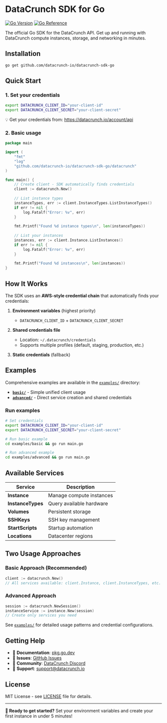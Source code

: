 # DataCrunch SDK for Go

[![Go Version](https://img.shields.io/badge/go-%3E%3D1.24-blue.svg)](https://golang.org/)
[![Go Reference](https://pkg.go.dev/badge/github.com/datacrunch-io/datacrunch-sdk-go.svg)](https://pkg.go.dev/github.com/datacrunch-io/datacrunch-sdk-go)

The official Go SDK for the DataCrunch API. Get up and running with DataCrunch compute instances, storage, and networking in minutes.

## Installation

```bash
go get github.com/datacrunch-io/datacrunch-sdk-go
```

## Quick Start

### 1. Set your credentials

```bash
export DATACRUNCH_CLIENT_ID="your-client-id"
export DATACRUNCH_CLIENT_SECRET="your-client-secret"
```

💡 Get your credentials from: https://datacrunch.io/account/api

### 2. Basic usage

```go
package main

import (
    "fmt"
    "log"
    "github.com/datacrunch-io/datacrunch-sdk-go/datacrunch"
)

func main() {
    // Create client - SDK automatically finds credentials
    client := datacrunch.New()
    
    // List instance types
    instanceTypes, err := client.InstanceTypes.ListInstanceTypes()
    if err != nil {
        log.Fatalf("Error: %v", err)
    }
    
    fmt.Printf("Found %d instance types\n", len(instanceTypes))
    
    // List your instances  
    instances, err := client.Instance.ListInstances()
    if err != nil {
        log.Fatalf("Error: %v", err)
    }
    
    fmt.Printf("Found %d instances\n", len(instances))
}
```

## How It Works

The SDK uses an **AWS-style credential chain** that automatically finds your credentials:

1. **Environment variables** (highest priority)
   - `DATACRUNCH_CLIENT_ID` + `DATACRUNCH_CLIENT_SECRET`

2. **Shared credentials file**
   - Location: `~/.datacrunch/credentials`
   - Supports multiple profiles (default, staging, production, etc.)

3. **Static credentials** (fallback)

## Examples

Comprehensive examples are available in the [`examples/`](examples/) directory:

- **[`basic/`](examples/basic/)** - Simple unified client usage
- **[`advanced/`](examples/advanced/)** - Direct service creation and shared credentials

### Run examples

```bash
# Set credentials
export DATACRUNCH_CLIENT_ID="your-client-id"
export DATACRUNCH_CLIENT_SECRET="your-client-secret"

# Run basic example
cd examples/basic && go run main.go

# Run advanced example  
cd examples/advanced && go run main.go
```

## Available Services

| Service | Description | 
|---------|-------------|
| **Instance** | Manage compute instances |
| **InstanceTypes** | Query available hardware |
| **Volumes** | Persistent storage |
| **SSHKeys** | SSH key management |
| **StartScripts** | Startup automation |
| **Locations** | Datacenter regions |

## Two Usage Approaches

### Basic Approach (Recommended)
```go
client := datacrunch.New()
// All services available: client.Instance, client.InstanceTypes, etc.
```

### Advanced Approach  
```go
session := datacrunch.NewSession()
instanceService := instance.New(session)
// Create only services you need
```

See [`examples/`](examples/) for detailed usage patterns and credential configurations.

## Getting Help

- 📖 **Documentation**: [pkg.go.dev](https://pkg.go.dev/github.com/datacrunch-io/datacrunch-sdk-go)
- 🐛 **Issues**: [GitHub Issues](https://github.com/datacrunch-io/datacrunch-sdk-go/issues)
- 💬 **Community**: [DataCrunch Discord](https://discord.gg/datacrunch)
- 📧 **Support**: support@datacrunch.io

## License

MIT License - see [LICENSE](LICENSE) file for details.

---

**🚀 Ready to get started?** Set your environment variables and create your first instance in under 5 minutes!